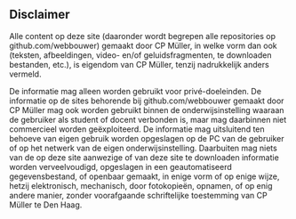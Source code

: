 
## Disclaimer

Alle content op deze site (daaronder wordt begrepen alle repositories op github.com/webbouwer) gemaakt door CP Müller, in welke vorm dan ook (teksten, afbeeldingen, video- en/of geluidsfragmenten, te downloaden bestanden, etc.), is eigendom van CP Müller, tenzij nadrukkelijk anders vermeld.

De informatie mag alleen worden gebruikt voor privé-doeleinden. De informatie op de sites behorende bij github.com/webbouwer gemaakt door CP Müller mag ook worden gebruikt binnen de onderwijsinstelling waaraan de gebruiker als student of docent verbonden is, maar mag daarbinnen niet commercieel worden geëxploiteerd. De informatie mag uitsluitend ten behoeve van eigen gebruik worden opgeslagen op de PC van de gebruiker of op het netwerk van de eigen onderwijsinstelling. Daarbuiten mag niets van de op deze site aanwezige of van deze site te downloaden informatie worden verveelvoudigd, opgeslagen in een geautomatiseerd gegevensbestand, of openbaar gemaakt, in enige vorm of op enige wijze, hetzij elektronisch, mechanisch, door fotokopieën, opnamen, of op enig andere manier, zonder voorafgaande schriftelijke toestemming van CP Müller te Den Haag.
